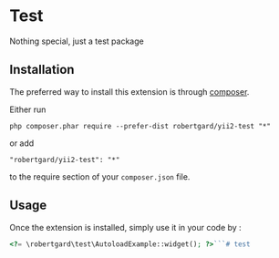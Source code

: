Test
====
Nothing special, just a test package

Installation
------------

The preferred way to install this extension is through [composer](http://getcomposer.org/download/).

Either run

```
php composer.phar require --prefer-dist robertgard/yii2-test "*"
```

or add

```
"robertgard/yii2-test": "*"
```

to the require section of your `composer.json` file.


Usage
-----

Once the extension is installed, simply use it in your code by  :

```php
<?= \robertgard\test\AutoloadExample::widget(); ?>```# test
